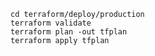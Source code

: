 `cd terraform/deploy/production`  
`terraform validate`  
`terraform plan -out tfplan`  
`terraform apply tfplan`
